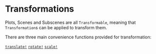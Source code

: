 # Transformations

Plots, Scenes and Subscenes are all `Transformable`, meaning that `Transformation`s can be applied to transform them.

There are three main convenience functions provided for transformation:

[`translate!`](@ref)
[`rotate!`](@ref)
[`scale!`](@ref)

